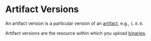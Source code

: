 # Artifact Versions

An artifact version is a particular version of an [artifact](/reference/artifacts.md), e.g.,
`1.0.0`.

Artifact versions are the resource within which you upload [binaries](/reference/binaries.md).

